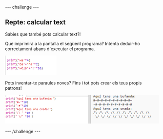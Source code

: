 \--- challenge \---

## Repte: calcular text

Sabies que també pots calcular text?!

Què imprimirà a la pantalla el següent programa? Intenta deduir-ho correctament abans d'executar el programa.

![captura de pantalla](images/me-text-calc.png)

Pots inventar-te paraules noves? Fins i tot pots crear els teus propis patrons!

![captura de pantalla](images/me-patterns.png)

\--- /challenge \---